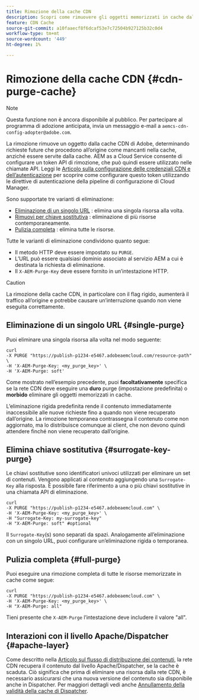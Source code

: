 ```yaml
---
title: Rimozione della cache CDN
description: Scopri come rimuovere gli oggetti memorizzati in cache dalla cache CDN Adobe configurando il token API di eliminazione che può quindi essere utilizzato nelle chiamate API.
feature: CDN Cache
source-git-commit: a10faaecf8f6dcaf53e7c72504b927125b32c0d4
workflow-type: tm+mt
source-wordcount: '449'
ht-degree: 1%

---
```


# Rimozione della cache CDN {#cdn-purge-cache}

>[!NOTE]
>Questa funzione non è ancora disponibile al pubblico. Per partecipare al programma di adozione anticipata, invia un messaggio e-mail a `aemcs-cdn-config-adopter@adobe.com`.

La rimozione rimuove un oggetto dalla cache CDN di Adobe, determinando richieste future che procedono all’origine come mancanti nella cache, anziché essere servite dalla cache.
AEM as a Cloud Service consente di configurare un token API di rimozione, che può quindi essere utilizzato nelle chiamate API. Leggi le [Articolo sulla configurazione delle credenziali CDN e dell’autenticazione](/help/implementing/dispatcher/cdn-credentials-authentication.md#purge-API-token) per scoprire come configurare questo token utilizzando le direttive di autenticazione della pipeline di configurazione di Cloud Manager.

Sono supportate tre varianti di eliminazione:

* [Eliminazione di un singolo URL](#single-purge) : elimina una singola risorsa alla volta.
* [Rimuovi per chiave sostitutiva](#surrogate-key-purge) : eliminazione di più risorse contemporaneamente.
* [Pulizia completa](#full-purge) : elimina tutte le risorse.

Tutte le varianti di eliminazione condividono quanto segue:

* Il metodo HTTP deve essere impostato su `PURGE`.
* L’URL può essere qualsiasi dominio associato al servizio AEM a cui è destinata la richiesta di eliminazione.
* Il `X-AEM-Purge-Key` deve essere fornito in un’intestazione HTTP.

>[!CAUTION]
>La rimozione della cache CDN, in particolare con il flag rigido, aumenterà il traffico all’origine e potrebbe causare un’interruzione quando non viene eseguita correttamente.

## Eliminazione di un singolo URL {#single-purge}

Puoi eliminare una singola risorsa alla volta nel modo seguente:

```
curl
-X PURGE "https://publish-p1234-e5467.adobeaemcloud.com/resource-path" \
-H 'X-AEM-Purge-Key: <my_purge_key>' \
-H 'X-AEM-Purge: soft'
```

Come mostrato nell’esempio precedente, puoi **facoltativamente** specifica se la rete CDN deve eseguire una **duro** purge (impostazione predefinita) o **morbido** eliminare gli oggetti memorizzati in cache.

L’eliminazione rigida predefinita rende il contenuto immediatamente inaccessibile alle nuove richieste fino a quando non viene recuperato dall’origine. La rimozione temporanea contrassegna il contenuto come non aggiornato, ma lo distribuisce comunque ai client, che non devono quindi attendere finché non viene recuperato dall’origine.

## Elimina chiave sostitutiva {#surrogate-key-purge}

Le chiavi sostitutive sono identificatori univoci utilizzati per eliminare un set di contenuti. Vengono applicati al contenuto aggiungendo una `Surrogate-Key` alla risposta. È possibile fare riferimento a una o più chiavi sostitutive in una chiamata API di eliminazione.

```
curl
-X PURGE "https://publish-p1234-e5467.adobeaemcloud.com" \
-H 'X-AEM-Purge-Key: <my_purge_key>' \
-H "Surrogate-Key: my-surrogate-key"
-H "X-AEM-Purge: soft" #optional
```

Il `Surrogate-Key`(s) sono separati da spazi. Analogamente all’eliminazione con un singolo URL, puoi configurare un’eliminazione rigida o temporanea.

## Pulizia completa {#full-purge}

Puoi eseguire una rimozione completa di tutte le risorse memorizzate in cache come segue:

```
curl
-X PURGE "https://publish-p1234-e5467.adobeaemcloud.com" \
-H 'X-AEM-Purge-Key: <my_purge_key>' \
-H "X-AEM-Purge: all"
```

Tieni presente che `X-AEM-Purge` l’intestazione deve includere il valore &quot;all&quot;.

## Interazioni con il livello Apache/Dispatcher {#apache-layer}

Come descritto nella [Articolo sul flusso di distribuzione dei contenuti](/help/implementing/dispatcher/overview.md), la rete CDN recupera il contenuto dal livello Apache/Dispatcher, se la cache è scaduta. Ciò significa che prima di eliminare una risorsa dalla rete CDN, è necessario assicurarsi che una nuova versione del contenuto sia disponibile anche in Dispatcher. Per maggiori dettagli vedi anche [Annullamento della validità della cache di Dispatcher](/help/implementing/dispatcher/caching.md#disp).
